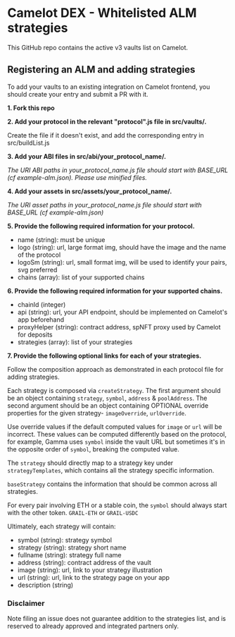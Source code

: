 # Camelot DEX - Whitelisted ALM strategies

This GitHub repo contains the active v3 vaults list on Camelot.

## Registering an ALM and adding strategies

To add your vaults to an existing integration on Camelot frontend, you should create your entry and submit a PR with it. 

**1. Fork this repo**

**2. Add your protocol in the relevant "protocol".js file in src/vaults/.** 

Create the file if it doesn't exist, and add the corresponding entry in src/buildList.js

**3. Add your ABI files in src/abi/your_protocol_name/.**

*The URI ABI paths in your_protocol_name.js file should start with BASE_URL (cf example-alm.json). Please use minified files.*

**4. Add your assets in src/assets/your_protocol_name/.**

*The URI asset paths in your_protocol_name.js file should start with BASE_URL (cf example-alm.json)*

**5. Provide the following required information for your protocol.**

- name (string): must be unique
- logo (string): url, large format img, should have the image and the name of the protocol
- logoSm (string): url, small format img, will be used to identify your pairs, svg preferred
- chains (array): list of your supported chains

**6. Provide the following required information for your supported chains.**
- chainId (integer)
- api (string): url, your API endpoint, should be implemented on Camelot's app beforehand
- proxyHelper (string): contract address, spNFT proxy used by Camelot for deposits
- strategies (array): list of your strategies

**7. Provide the following optional links for each of your strategies.**

Follow the composition approach as demonstrated in each protocol file for adding strategies.

Each strategy is composed via `createStrategy`. The first argument should be an object containing `strategy`, `symbol`, `address` & `poolAddress`. The second argument should be an object containing OPTIONAL override properties for the given strategy- `imageOverride`, `urlOverride`.

Use override values if the default computed values for `image` or `url` will be incorrect. These values can be computed differently based on the protocol, for example, Gamma uses `symbol` inside the vault URL but sometimes it's in the opposite order of `symbol`, breaking the computed value.

The `strategy` should directly map to a strategy key under `strategyTemplates`, which contains all the strategy specific information.

`baseStrategy` contains the information that should be common across all strategies.

For every pair involving ETH or a stable coin, the `symbol` should always start with the other token. `GRAIL-ETH` or `GRAIL-USDC`

Ultimately, each strategy will contain:
- symbol (string): strategy symbol
- strategy (string): strategy short name
- fullname (string): strategy full name
- address (string): contract address of the vault
- image (string): url, link to your strategy illustration
- url (string): url, link to the strategy page on your app
- description (string)

### Disclaimer

Note filing an issue does not guarantee addition to the strategies list, 
and is reserved to already approved and integrated partners only.

